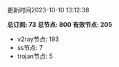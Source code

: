 更新时间2023-10-10 13:12:38

**总订阅: 73**
**总节点: 800**
**有效节点: 205**
- v2ray节点: 193
- ss节点: 7
- trojan节点: 5
